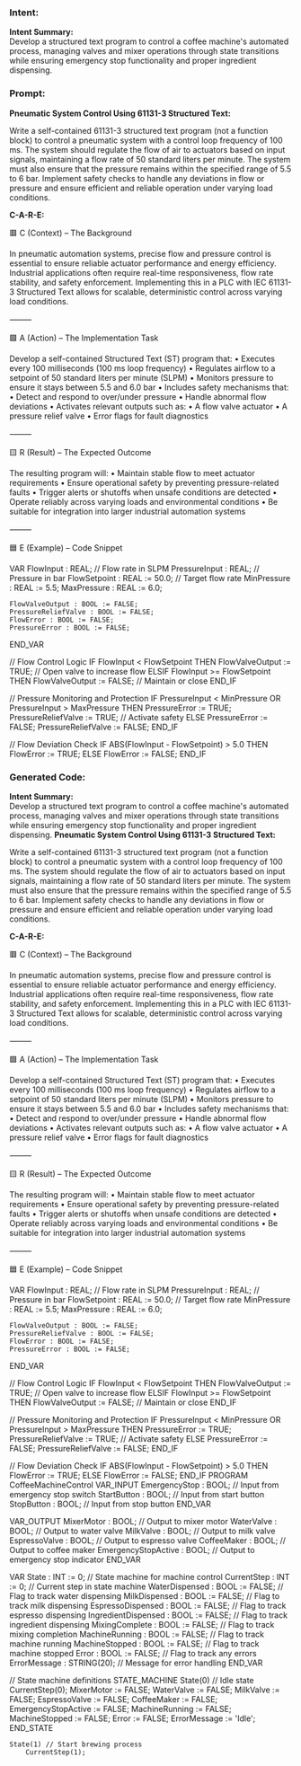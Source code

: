 ### Intent:
**Intent Summary:**  
Develop a structured text program to control a coffee machine's automated process, managing valves and mixer operations through state transitions while ensuring emergency stop functionality and proper ingredient dispensing.

### Prompt:
**Pneumatic System Control Using 61131-3 Structured Text:**

Write a self-contained 61131-3 structured text program (not a function block) to control a pneumatic system with a control loop frequency of 100 ms. The system should regulate the flow of air to actuators based on input signals, maintaining a flow rate of 50 standard liters per minute. The system must also ensure that the pressure remains within the specified range of 5.5 to 6 bar. Implement safety checks to handle any deviations in flow or pressure and ensure efficient and reliable operation under varying load conditions.

**C-A-R-E:**

🟥 C (Context) – The Background

In pneumatic automation systems, precise flow and pressure control is essential to ensure reliable actuator performance and energy efficiency. Industrial applications often require real-time responsiveness, flow rate stability, and safety enforcement. Implementing this in a PLC with IEC 61131-3 Structured Text allows for scalable, deterministic control across varying load conditions.

⸻

🟩 A (Action) – The Implementation Task

Develop a self-contained Structured Text (ST) program that:
	•	Executes every 100 milliseconds (100 ms loop frequency)
	•	Regulates airflow to a setpoint of 50 standard liters per minute (SLPM)
	•	Monitors pressure to ensure it stays between 5.5 and 6.0 bar
	•	Includes safety mechanisms that:
	•	Detect and respond to over/under pressure
	•	Handle abnormal flow deviations
	•	Activates relevant outputs such as:
	•	A flow valve actuator
	•	A pressure relief valve
	•	Error flags for fault diagnostics

⸻

🟨 R (Result) – The Expected Outcome

The resulting program will:
	•	Maintain stable flow to meet actuator requirements
	•	Ensure operational safety by preventing pressure-related faults
	•	Trigger alerts or shutoffs when unsafe conditions are detected
	•	Operate reliably across varying loads and environmental conditions
	•	Be suitable for integration into larger industrial automation systems

⸻

🟦 E (Example) – Code Snippet

VAR
    FlowInput : REAL;               // Flow rate in SLPM
    PressureInput : REAL;           // Pressure in bar
    FlowSetpoint : REAL := 50.0;    // Target flow rate
    MinPressure : REAL := 5.5;
    MaxPressure : REAL := 6.0;

    FlowValveOutput : BOOL := FALSE;
    PressureReliefValve : BOOL := FALSE;
    FlowError : BOOL := FALSE;
    PressureError : BOOL := FALSE;
END_VAR

// Flow Control Logic
IF FlowInput < FlowSetpoint THEN
    FlowValveOutput := TRUE;  // Open valve to increase flow
ELSIF FlowInput >= FlowSetpoint THEN
    FlowValveOutput := FALSE; // Maintain or close
END_IF

// Pressure Monitoring and Protection
IF PressureInput < MinPressure OR PressureInput > MaxPressure THEN
    PressureError := TRUE;
    PressureReliefValve := TRUE;  // Activate safety
ELSE
    PressureError := FALSE;
    PressureReliefValve := FALSE;
END_IF

// Flow Deviation Check
IF ABS(FlowInput - FlowSetpoint) > 5.0 THEN
    FlowError := TRUE;
ELSE
    FlowError := FALSE;
END_IF

### Generated Code:
**Intent Summary:**  
Develop a structured text program to control a coffee machine's automated process, managing valves and mixer operations through state transitions while ensuring emergency stop functionality and proper ingredient dispensing.
**Pneumatic System Control Using 61131-3 Structured Text:**

Write a self-contained 61131-3 structured text program (not a function block) to control a pneumatic system with a control loop frequency of 100 ms. The system should regulate the flow of air to actuators based on input signals, maintaining a flow rate of 50 standard liters per minute. The system must also ensure that the pressure remains within the specified range of 5.5 to 6 bar. Implement safety checks to handle any deviations in flow or pressure and ensure efficient and reliable operation under varying load conditions.

**C-A-R-E:**

🟥 C (Context) – The Background

In pneumatic automation systems, precise flow and pressure control is essential to ensure reliable actuator performance and energy efficiency. Industrial applications often require real-time responsiveness, flow rate stability, and safety enforcement. Implementing this in a PLC with IEC 61131-3 Structured Text allows for scalable, deterministic control across varying load conditions.

⸻

🟩 A (Action) – The Implementation Task

Develop a self-contained Structured Text (ST) program that:
	•	Executes every 100 milliseconds (100 ms loop frequency)
	•	Regulates airflow to a setpoint of 50 standard liters per minute (SLPM)
	•	Monitors pressure to ensure it stays between 5.5 and 6.0 bar
	•	Includes safety mechanisms that:
	•	Detect and respond to over/under pressure
	•	Handle abnormal flow deviations
	•	Activates relevant outputs such as:
	•	A flow valve actuator
	•	A pressure relief valve
	•	Error flags for fault diagnostics

⸻

🟨 R (Result) – The Expected Outcome

The resulting program will:
	•	Maintain stable flow to meet actuator requirements
	•	Ensure operational safety by preventing pressure-related faults
	•	Trigger alerts or shutoffs when unsafe conditions are detected
	•	Operate reliably across varying loads and environmental conditions
	•	Be suitable for integration into larger industrial automation systems

⸻

🟦 E (Example) – Code Snippet

VAR
    FlowInput : REAL;               // Flow rate in SLPM
    PressureInput : REAL;           // Pressure in bar
    FlowSetpoint : REAL := 50.0;    // Target flow rate
    MinPressure : REAL := 5.5;
    MaxPressure : REAL := 6.0;

    FlowValveOutput : BOOL := FALSE;
    PressureReliefValve : BOOL := FALSE;
    FlowError : BOOL := FALSE;
    PressureError : BOOL := FALSE;
END_VAR

// Flow Control Logic
IF FlowInput < FlowSetpoint THEN
    FlowValveOutput := TRUE;  // Open valve to increase flow
ELSIF FlowInput >= FlowSetpoint THEN
    FlowValveOutput := FALSE; // Maintain or close
END_IF

// Pressure Monitoring and Protection
IF PressureInput < MinPressure OR PressureInput > MaxPressure THEN
    PressureError := TRUE;
    PressureReliefValve := TRUE;  // Activate safety
ELSE
    PressureError := FALSE;
    PressureReliefValve := FALSE;
END_IF

// Flow Deviation Check
IF ABS(FlowInput - FlowSetpoint) > 5.0 THEN
    FlowError := TRUE;
ELSE
    FlowError := FALSE;
END_IF
PROGRAM CoffeeMachineControl
VAR_INPUT
    EmergencyStop : BOOL; // Input from emergency stop switch
    StartButton : BOOL;   // Input from start button
    StopButton : BOOL;    // Input from stop button
END_VAR

VAR_OUTPUT
    MixerMotor : BOOL;     // Output to mixer motor
    WaterValve : BOOL;     // Output to water valve
    MilkValve : BOOL;      // Output to milk valve
    EspressoValve : BOOL;  // Output to espresso valve
    CoffeeMaker : BOOL;    // Output to coffee maker
    EmergencyStopActive : BOOL; // Output to emergency stop indicator
END_VAR

VAR
    State : INT := 0;       // State machine for machine control
    CurrentStep : INT := 0; // Current step in state machine
    WaterDispensed : BOOL := FALSE; // Flag to track water dispensing
    MilkDispensed : BOOL := FALSE; // Flag to track milk dispensing
    EspressoDispensed : BOOL := FALSE; // Flag to track espresso dispensing
    IngredientDispensed : BOOL := FALSE; // Flag to track ingredient dispensing
    MixingComplete : BOOL := FALSE; // Flag to track mixing completion
    MachineRunning : BOOL := FALSE; // Flag to track machine running
    MachineStopped : BOOL := FALSE; // Flag to track machine stopped
    Error : BOOL := FALSE; // Flag to track any errors
    ErrorMessage : STRING(20); // Message for error handling
END_VAR

// State machine definitions
STATE_MACHINE
    State(0) // Idle state
        CurrentStep(0);
        MixerMotor := FALSE;
        WaterValve := FALSE;
        MilkValve := FALSE;
        EspressoValve := FALSE;
        CoffeeMaker := FALSE;
        EmergencyStopActive := FALSE;
        MachineRunning := FALSE;
        MachineStopped := FALSE;
        Error := FALSE;
        ErrorMessage := 'Idle';
    END_STATE

    State(1) // Start brewing process
        CurrentStep(1);
